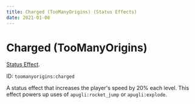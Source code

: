 ```yaml
---
title: Charged (TooManyOrigins) (Status Effects)
date: 2021-01-08
---
```

# Charged (TooManyOrigins)

[Status Effect](../misc/effects.md). 

ID: `toomanyorigins:charged`

A status effect that increases the player's speed by 20% each level. This effect powers up uses of `apugli:rocket_jump` or `apugli:explode`.